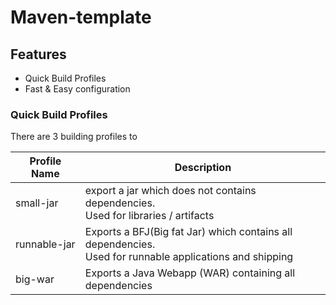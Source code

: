 # Maven-template

## Features

* Quick Build Profiles
* Fast & Easy configuration

### Quick Build Profiles

There are 3 building profiles to 

| Profile Name | Description                                                  |
| ------------ | ------------------------------------------------------------ |
| small-jar    | export a jar which does not contains dependencies.<br />Used for libraries / artifacts |
| runnable-jar | Exports a BFJ(Big fat Jar) which contains all dependencies.<br />Used for runnable applications and shipping |
| big-war      | Exports a Java Webapp (WAR) containing all dependencies      |

